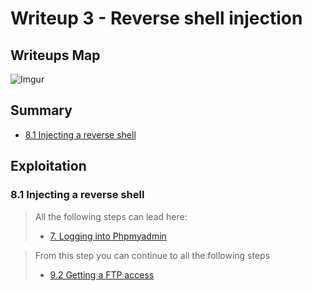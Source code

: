 # Writeup 3 - Reverse shell injection

## Writeups Map

![Imgur](https://i.imgur.com/io1rZpf.png)

## Summary

- [8.1 Injecting a reverse shell](#81-injecting-a-reverse-shell)

## Exploitation

### 8.1 Injecting a reverse shell

> All the following steps can lead here:
>
> - [7. Logging into Phpmyadmin](./Writeup1.md#7-logging-into-phpmyadmin)



> From this step you can continue to all the following steps
>
> - [9.2 Getting a FTP access](./Writeup1.md#92-getting-a-ftp-access)